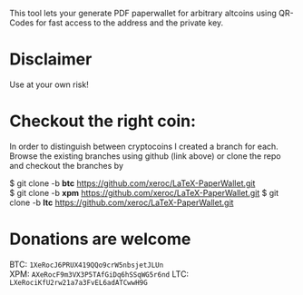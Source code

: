 This tool lets your generate PDF paperwallet for arbitrary altcoins
using QR-Codes for fast access to the address and the private key.

# Disclaimer #
Use at your own risk!

# Checkout the right coin: #
In order to distinguish between cryptocoins I created a branch for each.
Browse the existing branches using github (link above) or clone the repo and
checkout the branches by

$ git clone -b **btc** https://github.com/xeroc/LaTeX-PaperWallet.git  
$ git clone -b **xpm** https://github.com/xeroc/LaTeX-PaperWallet.git
$ git clone -b **ltc** https://github.com/xeroc/LaTeX-PaperWallet.git

# Donations are welcome #
BTC: `1XeRocJ6PRUX419QQo9crW5nbsjetJLUn`  
XPM:	`AXeRocF9m3VX3P5TAfGiDq6hSSqWG5r6nd` 
LTC: `LXeRociKfU2rw21a7a3FvEL6adATCwwH9G`
